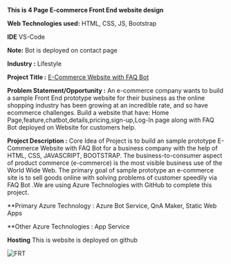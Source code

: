 **This is 4 Page E-commerce Front End website design**

**Web Technologies used:** HTML, CSS, JS, Bootstrap

**IDE** VS-Code

**Note:** Bot is deployed on contact page

**Industry :**
Lifestyle

**Project Title :**
[E-Commerce Website with FAQ Bot](https://ekasnh.github.io/Ecommercesite_with_azureBot/)

**Problem Statement/Opportunity :**
An e-commerce company wants to build a sample Front End prototype website for their business as the online shopping industry has been growing at an incredible rate, and so have ecommerce challenges. Build a website that have: Home Page,feature,chatbot,details,pricing,sign-up,Log-In page along with FAQ Bot deployed on Website for customers help.

**Project Description :**
Core Idea of Project is to build an sample prototype E-Commerce Website with FAQ Bot for a business company with the help of HTML, CSS, JAVASCRIPT, BOOTSTRAP. The business-to-consumer aspect of product commerce (e-commerce) is the most visible business use of the World Wide Web. The primary goal of sample prototype an e-commerce site is to sell goods online with solving problems of customer speedily via FAQ Bot .We are using Azure Technologies with GitHub to complete this project.

**Primary Azure Technology :
Azure Bot Service, QnA Maker, Static Web Apps

**Other Azure Technologies : App Service

**Hosting**
This is website is deployed on github 

![FRT](https://user-images.githubusercontent.com/68435362/173156390-329334ee-5911-447d-b0aa-8150af218206.jpeg)

